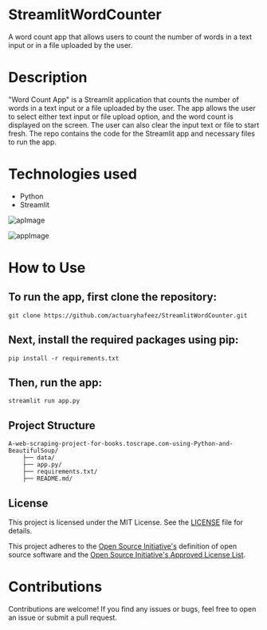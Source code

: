 # StreamlitWordCounter
A word count app that allows users to count the number of words in a text input or in a file uploaded by the user.

# Description
"Word Count App" is a Streamlit application that counts the number of words in a text input or a file uploaded by the user. The app allows the user to select either text input or file upload option, and the word count is displayed on the screen. The user can also clear the input text or file to start fresh. The repo contains the code for the Streamlit app and necessary files to run the app.

# Technologies used
* Python
* Streamlit

![apImage](https://user-images.githubusercontent.com/55107467/236949822-1e30357b-8233-459e-b3b0-36f39c927079.png)

![appImage](https://user-images.githubusercontent.com/55107467/236949820-339ae58c-aa0e-4052-8637-a271899e62db.png)



# How to Use
## To run the app, first clone the repository:
    git clone https://github.com/actuaryhafeez/StreamlitWordCounter.git
## Next, install the required packages using pip:
    pip install -r requirements.txt
    
## Then, run the app:
    streamlit run app.py

## Project Structure 

    A-web-scraping-project-for-books.toscrape.com-using-Python-and-BeautifulSoup/
        ├── data/
        ├── app.py/
        ├── requirements.txt/
        ├── README.md/

## License

This project is licensed under the MIT License. See the [LICENSE](LICENSE) file for details.

This project adheres to the [Open Source Initiative's](https://opensource.org) definition of open source software and the [Open Source Initiative's Approved License List](https://opensource.org/licenses/alphabetical).

# Contributions
Contributions are welcome! If you find any issues or bugs, feel free to open an issue or submit a pull request.
